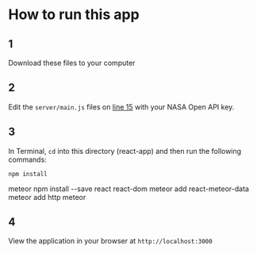 # How to run this app
## 1 
Download these files to your computer

## 2
Edit the `server/main.js` files on [line 15](https://github.com/areaofeffect/hello-world/blob/master/week8/in-class-apps/react-app/server/main.js#L15) with your NASA Open API key. 

## 3
In Terminal, `cd` into this directory (react-app) and then run the following commands:

	npm install
  meteor npm install --save react react-dom
	meteor add react-meteor-data
	meteor add http
	meteor
	
## 4
View the application in your browser at `http://localhost:3000`
